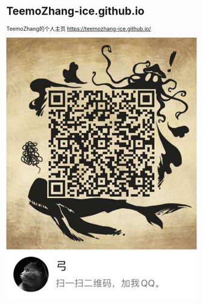 # TeemoZhang-ice.github.io
TeemoZhang的个人主页
https://teemozhang-ice.github.io/

![image](https://github.com/TeemoZhang-ice/TeemoZhang-ice.github.io/blob/master/QQ132.jpg)
